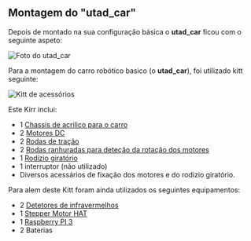 ## Montagem do "utad_car"

Depois de montado na sua configuração básica o __utad_car__ ficou com o seguinte aspeto:

![Foto do utad_car]() 

Para a montagem do carro robótico basico (o __utad_car__), foi utilizado kitt seguinte:

![Kitt de acessórios](../imgs/Kitt%20de%20acessórios.jpg)

Este Kirr inclui:
- 1 [Chassis de acrilico para o carro](./Chassis%20de%20acrílico.md)
- 2 [Motores DC](#Motores%20de%20tra%C3%A7%C3%A3o.md)
- 2 [Rodas de tração](./Rodas%20de%20tração.md)
- 2 [Rodas ranhuradas para deteção da rotação dos motores](./Roda%20ranhurada%20para%20odómetro.md)
- 1 [Rodízio giratório](./Rodízio%20giratório.md)
- 1 interruptor (não utilizado)
- Diversos acessários de fixação dos motores e do rodizio giratório.

Para alem deste Kitt foram ainda utilizados os seguintes equipamentos:
- 2 [Detetores de infravermelhos](./Detetor%20de%20velocidade%20por%20Infravermelhos.md)
- 1 [Stepper Motor HAT](./Stepper%20Motor%20HAT%20for%20Raspberry%20Pi.md)
- 1 [Raspberry PI 3](./Raspberry%20PI%203.md)
- 2 Baterias


